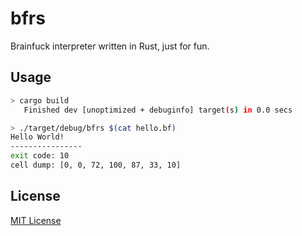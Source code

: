 # bfrs
Brainfuck interpreter written in Rust, just for fun.

## Usage
```bash
> cargo build
   Finished dev [unoptimized + debuginfo] target(s) in 0.0 secs

> ./target/debug/bfrs $(cat hello.bf)
Hello World!
----------------
exit code: 10
cell dump: [0, 0, 72, 100, 87, 33, 10]
```

## License
[MIT License](MIT)
